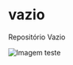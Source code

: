 # vazio
Repositório Vazio

![Imagem teste](https://drive.google.com/file/d/1HZLBhhLczXsm2j5Wa9uj2lk2n5Ty0I-L/view?usp=sharing)
